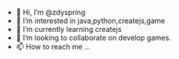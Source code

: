 - 👋 Hi, I’m @zdyspring
- 👀 I’m interested in java,python,createjs,game
- 🌱 I’m currently learning createjs
- 💞️ I’m looking to collaborate on develop games.
- 📫 How to reach me ...

<!---
zdyspring/zdyspring is a ✨ special ✨ repository because its `README.md` (this file) appears on your GitHub profile.
You can click the Preview link to take a look at your changes.
--->
